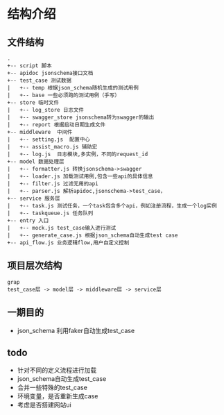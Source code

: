 # 结构介绍

## 文件结构 
```
.
+-- script 脚本
+-- apidoc jsonschema接口文档
+-- test_case 测试数据
|   +-- temp 根据json_schema随机生成的测试用例
|   +-- base 一些必须跑的测试用例（手写）
+-- store 临时文件
|   +-- log_store 日志文件
|   +-- swagger_store jsonschema转为swagger的输出
|   +-- report 根据启动日期生成文件
+-- middleware  中间件
|   +-- setting.js  配置中心
|   +-- assist_macro.js 辅助宏
|   +-- log.js  日志模块,多实例，不同的request_id
+-- model 数据处理层
|   +-- formatter.js 转换jsonschema->swagger
|   +-- loader.js 加载测试用例,包含一些api的具体信息
|   +-- filter.js 过滤无用的api
|   +-- parser.js 解析apidoc,jsonschema->test_case，
+-- service 服务层
|   +-- task.js 测试任务，一个task包含多个api，例如注册流程，生成一个log实例
|   +-- taskqueue.js 任务队列
+-- entry 入口
|   +-- mock.js test_case输入进行测试
|   +-- generate_case.js 根据json_schema自动生成test case
+-- api_flow.js 业务逻辑flow,用户自定义控制 
```

## 项目层次结构
```
grap
test_case层 -> model层 -> middleware层 -> service层           
```

## 一期目的
- json_schema 利用faker自动生成test_case

## todo
- 针对不同的定义流程进行加载
- json_schema自动生成test_case
- 合并一些特殊的test_case
- 环境变量，是否重新生成case
- 考虑是否搭建网站ui
